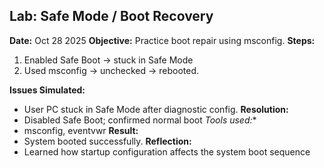 ## Lab: Safe Mode / Boot Recovery
**Date:** Oct 28 2025
**Objective:** Practice boot repair using msconfig.
**Steps:**

1. Enabled Safe Boot -> stuck in Safe Mode
2. Used msconfig -> unchecked -> rebooted.

**Issues Simulated:**
- User PC stuck in Safe Mode after diagnostic config.
**Resolution:**
- Disabled Safe Boot; confirmed normal boot
*Tools used:**
- msconfig, eventvwr
**Result:**
- System booted successfully.
**Reflection:**
- Learned how startup configuration affects the system boot sequence 
